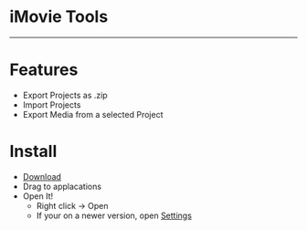 # iMovie Tools
- - -
# Features
- Export Projects as .zip
- Import Projects
- Export Media from a selected Project
# Install
- [Download]()
- Drag to applacations
- Open It!
  - Right click -> Open
  - If your on a newer version, open [Settings](x-apple.systempreferences:com.apple.preference.security)
